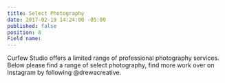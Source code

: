 ```yaml
---
title: Select Photography
date: 2017-02-19 14:24:00 -05:00
published: false
position: 8
Field name: 
---
```


Curfew Studio offers a limited range of professional photography services. Below please find a range of select photography, find more work over on Instagram by following @drewacreative.